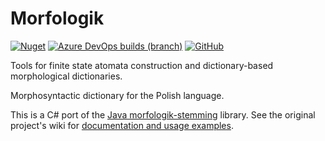Morfologik
=========

[![Nuget](https://img.shields.io/nuget/dt/Morfologik.Stemming)](https://www.nuget.org/packages/Morfologik.Stemming)
[![Azure DevOps builds (branch)](https://img.shields.io/azure-devops/build/NightOwl888/bb904c4c-d9de-434f-9b26-a6210ef516bc/2/release/v2.1.6)](https://dev.azure.com/NightOwl888/Morfologik.Stemming/_build?definitionId=2&_a=summary)
[![GitHub](https://img.shields.io/github/license/NightOwl888/Morfologik.Stemming)](https://github.com/NightOwl888/Morfologik.Stemming/blob/master/LICENSE.txt)

Tools for finite state atomata construction and dictionary-based morphological dictionaries.

Morphosyntactic dictionary for the Polish language.

This is a C# port of the [Java morfologik-stemming](https://github.com/morfologik/morfologik-stemming) library. See the original project's wiki for [documentation and usage examples](https://github.com/morfologik/morfologik-stemming/wiki/Examples).